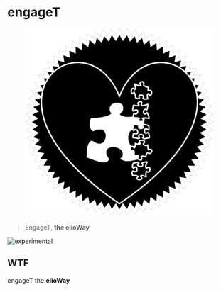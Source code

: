 # engageT

<figure>
  <img src="star.png" alt="">
</figure>

> EngageT, **the elioWay**

![experimental](/eliosin/icon/devops/experimental/favicon.ico "experimental")

## WTF

engageT the **elioWay**
